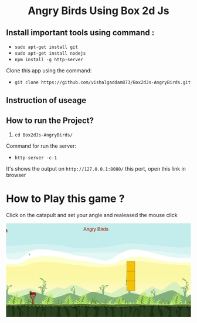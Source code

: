 <h1 align = "center">Angry Birds Using Box 2d Js</h1>


## Install important tools using command :
  * `sudo apt-get install git`
  * `sudo apt-get install nodejs`
  * `npm install -g http-server`

Clone this app using the command:
  * `git clone https://github.com/vishalgaddam873/Box2dJs-AngryBirds.git`

## Instruction of useage

## How to run the Project?

1. `cd Box2dJs-AngryBirds/`

Command for run the server:
  * `http-server -c-1`

It's shows the output on `http://127.0.0.1:8080/` this port, open this link in browser


# How to Play this game ?
Click on the catapult and set your angle and realeased the mouse click

![Game_Gif](assets/game.gif)

